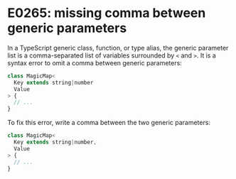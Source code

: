# E0265: missing comma between generic parameters

In a TypeScript generic class, function, or type alias, the generic parameter
list is a comma-separated list of variables surrounded by `<` and `>`. It is a
syntax error to omit a comma between generic parameters:

```typescript
class MagicMap<
  Key extends string|number
  Value
> {
  // ...
}
```

To fix this error, write a comma between the two generic parameters:

```typescript
class MagicMap<
  Key extends string|number,
  Value
> {
  // ...
}
```

